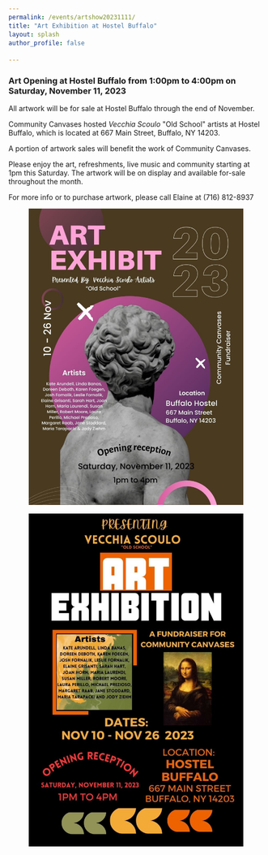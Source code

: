 ```yaml
---
permalink: /events/artshow20231111/
title: "Art Exhibition at Hostel Buffalo"
layout: splash
author_profile: false

---
```


### Art Opening at Hostel Buffalo from 1:00pm to 4:00pm on Saturday, November 11, 2023

All artwork will be for sale at Hostel Buffalo through the end of November.

Community Canvases hosted *Vecchia Scoulo* "Old School" artists at
Hostel Buffalo, which is located at 667 Main Street, Buffalo, NY 14203.

A portion of artwork sales will benefit the work of Community Canvases.

Please enjoy the art, refreshments, live music and community starting at 1pm this Saturday. 
The artwork will be on display and available for-sale throughout the month.

For more info or to purchase artwork, please call Elaine at (716) 812-8937

<figure style="max-width: 909px" class="align-center">
  <img src="/assets/images/events/artshow20231111_flyer1.jpg" alt="Art Show Poster">
</figure> 
<figure style="max-width: 809px" class="align-center">
  <img src="/assets/images/events/artshow20231111_flyer2.jpg" alt="Art Show Long Poster">
</figure> 

